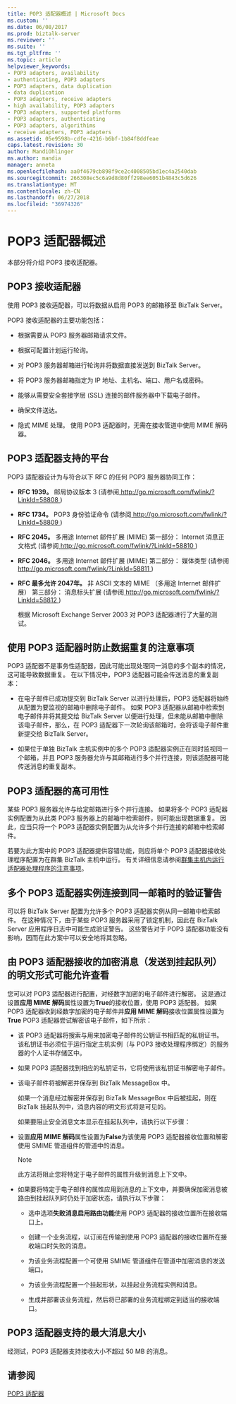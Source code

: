 ```yaml
---
title: POP3 适配器概述 | Microsoft Docs
ms.custom: ''
ms.date: 06/08/2017
ms.prod: biztalk-server
ms.reviewer: ''
ms.suite: ''
ms.tgt_pltfrm: ''
ms.topic: article
helpviewer_keywords:
- POP3 adapters, availability
- authenticating, POP3 adapters
- POP3 adapters, data duplication
- data duplication
- POP3 adapters, receive adapters
- high availability, POP3 adapters
- POP3 adapters, supported platforms
- POP3 adapters, authenticating
- POP3 adapters, algorithims
- receive adapters, POP3 adapters
ms.assetid: 05e9598b-cdfe-4216-b6bf-1b84f8ddfeae
caps.latest.revision: 30
author: MandiOhlinger
ms.author: mandia
manager: anneta
ms.openlocfilehash: aa0f4679cb898f9ce2c4008505bd1ec4a2540dab
ms.sourcegitcommit: 266308ec5c6a9d8d80ff298ee6051b4843c5d626
ms.translationtype: MT
ms.contentlocale: zh-CN
ms.lasthandoff: 06/27/2018
ms.locfileid: "36974326"
---
```

# <a name="what-is-the-pop3-adapter"></a>POP3 适配器概述
本部分将介绍 POP3 接收适配器。  
  
## <a name="pop3-receive-adapter"></a>POP3 接收适配器  
 使用 POP3 接收适配器，可以将数据从启用 POP3 的邮箱移至 BizTalk Server。  
  
 POP3 接收适配器的主要功能包括：  
  
-   根据需要从 POP3 服务器邮箱请求文件。  
  
-   根据可配置计划运行轮询。  
  
-   对 POP3 服务器邮箱进行轮询并将数据直接发送到 BizTalk Server。  
  
-   将 POP3 服务器邮箱指定为 IP 地址、主机名、端口、用户名或密码。  
  
-   能够从需要安全套接字层 (SSL) 连接的邮件服务器中下载电子邮件。  
  
-   确保文件送达。  
  
-   隐式 MIME 处理。 使用 POP3 适配器时，无需在接收管道中使用 MIME 解码器。  
  
## <a name="pop3-adapter-supported-platforms"></a>POP3 适配器支持的平台  
 POP3 适配器设计为与符合以下 RFC 的任何 POP3 服务器协同工作：  
  
- **RFC 1939。** 邮局协议版本 3 (请参阅[ http://go.microsoft.com/fwlink/?LinkId=58808 ](http://go.microsoft.com/fwlink/?LinkId=58808))  
  
- **RFC 1734。** POP3 身份验证命令 (请参阅[ http://go.microsoft.com/fwlink/?LinkId=58809 ](http://go.microsoft.com/fwlink/?LinkId=58809))  
  
- **RFC 2045。** 多用途 Internet 邮件扩展 (MIME) 第一部分： Internet 消息正文格式 (请参阅[ http://go.microsoft.com/fwlink/?LinkId=58810 ](http://go.microsoft.com/fwlink/?LinkId=58810))  
  
- **RFC 2046。** 多用途 Internet 邮件扩展 (MIME) 第二部分： 媒体类型 (请参阅[ http://go.microsoft.com/fwlink/?LinkId=58811 ](http://go.microsoft.com/fwlink/?LinkId=58811))  
  
- **RFC 最多允许 2047年。** 非 ASCII 文本的 MIME （多用途 Internet 邮件扩展） 第三部分： 消息标头扩展 (请参阅[ http://go.microsoft.com/fwlink/?LinkId=58812 ](http://go.microsoft.com/fwlink/?LinkId=58812))  
  
  根据 Microsoft Exchange Server 2003 对 POP3 适配器进行了大量的测试。  
  
## <a name="considerations-for-preventing-data-duplication-when-using-the-pop3-adapter"></a>使用 POP3 适配器时防止数据重复的注意事项  
 POP3 适配器不是事务性适配器，因此可能出现处理同一消息的多个副本的情况，这可能导致数据重复。 在以下情况中，POP3 适配器可能会传送消息的重复副本：  
  
-   在电子邮件已成功提交到 BizTalk Server 以进行处理后，POP3 适配器将始终从配置为要监视的邮箱中删除电子邮件。 如果 POP3 适配器从邮箱中检索到电子邮件并将其提交给 BizTalk Server 以便进行处理，但未能从邮箱中删除该电子邮件，那么，在 POP3 适配器下一次轮询该邮箱时，会将该电子邮件重新提交给 BizTalk Server。  
  
-   如果位于单独 BizTalk 主机实例中的多个 POP3 适配器实例正在同时监视同一个邮箱，并且 POP3 服务器允许与其邮箱进行多个并行连接，则该适配器可能传送消息的重复副本。  
  
## <a name="high-availability-for-the-pop3-adapter"></a>POP3 适配器的高可用性  
 某些 POP3 服务器允许与给定邮箱进行多个并行连接。 如果将多个 POP3 适配器实例配置为从此类 POP3 服务器上的邮箱中检索邮件，则可能出现数据重复。 因此，应当只将一个 POP3 适配器实例配置为从允许多个并行连接的邮箱中检索邮件。  
  
 若要为此方案中的 POP3 适配器提供容错功能，则应将单个 POP3 适配器接收处理程序配置为在群集 BizTalk 主机中运行。 有关详细信息请参阅[群集主机内运行适配器处理程序的注意事项](../core/considerations-for-running-adapter-handlers-within-a-clustered-host1.md)。  
  
## <a name="authentication-warnings-when-multiple-instances-of-the-pop3-adapter-connect-to-the-same-mailbox"></a>多个 POP3 适配器实例连接到同一邮箱时的验证警告  
 可以将 BizTalk Server 配置为允许多个 POP3 适配器实例从同一邮箱中检索邮件。 在这种情况下，由于某些 POP3 服务器采用了锁定机制，因此在 BizTalk Server 应用程序日志中可能生成验证警告。 这些警告对于 POP3 适配器功能没有影响，因而在此方案中可以安全地将其忽略。  
  
## <a name="encrypted-messages-received-by-the-pop3-adapter-that-are-sent-to-the-suspended-queue-may-be-viewable-in-clear-text"></a>由 POP3 适配器接收的加密消息（发送到挂起队列）的明文形式可能允许查看  
 您可以对 POP3 适配器进行配置，对经数字加密的电子邮件进行解密。 这是通过设置**应用 MIME 解码**属性设置为**True**的接收位置，使用 POP3 适配器。 如果 POP3 适配器收到经数字加密的电子邮件并**应用 MIME 解码**接收位置属性设置为**True** POP3 适配器尝试解密该电子邮件，如下所示：  
  
- 该 POP3 适配器将搜索与用来加密电子邮件的公钥证书相匹配的私钥证书。 该私钥证书必须位于运行指定主机实例（与 POP3 接收处理程序绑定）的服务器的个人证书存储区中。  
  
- 如果 POP3 适配器找到相应的私钥证书，它将使用该私钥证书解密电子邮件。  
  
- 该电子邮件将被解密并保存到 BizTalk MessageBox 中。  
  
  如果一个消息经过解密并保存到 BizTalk MessageBox 中后被挂起，则在 BizTalk 挂起队列中，消息内容的明文形式将是可见的。  
  
  如果要阻止安全消息文本显示在挂起队列中，请执行以下步骤：  
  
- 设置**应用 MIME 解码**属性设置为**False**为该使用 POP3 适配器接收位置和解密使用 SMIME 管道组件的管道中的消息。  
  
  > [!NOTE]
  >  此方法将阻止您将特定于电子邮件的属性升级到消息上下文中。  
  
- 如果要将特定于电子邮件的属性应用到消息的上下文中，并要确保加密消息被路由到挂起队列时仍处于加密状态，请执行以下步骤：  
  
  -   选中选项**失败消息启用路由功能**使用 POP3 适配器的接收位置所在接收端口上。  
  
  -   创建一个业务流程，以订阅在传输到使用 POP3 适配器的接收位置所在接收端口时失败的消息。  
  
  -   为该业务流程配置一个可使用 SMIME 管道组件在管道中加密消息的发送端口。  
  
  -   为该业务流程配置一个挂起形状，以挂起业务流程实例和消息。  
  
  -   生成并部署该业务流程，然后将已部署的业务流程绑定到适当的接收端口。  
  
## <a name="maximum-message-size-supported-by-the-pop3-adapter"></a>POP3 适配器支持的最大消息大小  
 经测试，POP3 适配器支持接收大小不超过 50 MB 的消息。  
  
## <a name="see-also"></a>请参阅  
 [POP3 适配器](../core/pop3-adapter.md)